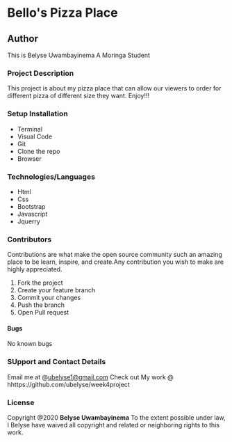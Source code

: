 # Bello's Pizza Place
## Author
This is Belyse Uwambayinema
A Moringa Student
### Project Description
This project is about my pizza place that can allow our viewers to order for different pizza of different size they want. Enjoy!!!
### Setup Installation
* Terminal
* Visual Code
* Git
* Clone the repo
* Browser 
### Technologies/Languages
* Html
* Css
* Bootstrap
* Javascript
* Jquerry

### Contributors
Contributions are what make the open source community such an amazing place to be learn, inspire, and create.Any contribution you wish to make are highly appreciated.
1. Fork the project
2. Create your feature branch
3. Commit your changes
4. Push the branch
5. Open Pull request

#### Bugs
 No known bugs

### SUpport and Contact Details
Email me at @ubelyse1@gmail.com
Check out My work @ hhttps://github.com/ubelyse/week4project

### License
Copyright @2020 **Belyse Uwambayinema**
To the extent possible under law, I Belyse have waived all copyright and related or neighboring rights to this work.